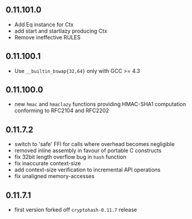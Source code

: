 ## 0.11.101.0

 - Add Eq instance for Ctx
 - add start and startlazy producing Ctx
 - Remove ineffective RULES

## 0.11.100.1

 - Use `__builtin_bswap{32,64}` only with GCC >= 4.3

## 0.11.100.0

 - new `hmac` and `hmaclazy` functions providing HMAC-SHA1
   computation conforming to RFC2104 and RFC2202

## 0.11.7.2

 - switch to 'safe' FFI for calls where overhead becomes negligible
 - removed inline assembly in favour of portable C constructs
 - fix 32bit length overflow bug in `hash` function
 - fix inaccurate context-size
 - add context-size verification to incremental API operations
 - fix unaligned memory-accesses

## 0.11.7.1

 - first version forked off `cryptohash-0.11.7` release
